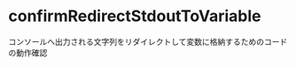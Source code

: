confirmRedirectStdoutToVariable
===============================

コンソールへ出力される文字列をリダイレクトして変数に格納するためのコードの動作確認
